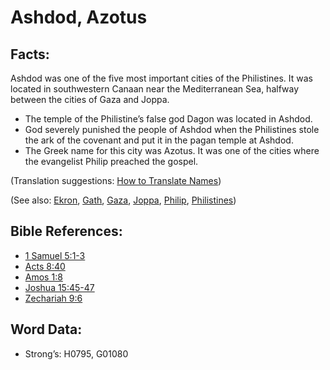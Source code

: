 # Ashdod, Azotus

## Facts:

Ashdod was one of the five most important cities of the Philistines. It was located in southwestern Canaan near the Mediterranean Sea, halfway between the cities of Gaza and Joppa.

* The temple of the Philistine’s false god Dagon was located in Ashdod.
* God severely punished the people of Ashdod when the Philistines stole the ark of the covenant and put it in the pagan temple at Ashdod.
* The Greek name for this city was Azotus. It was one of the cities where the evangelist Philip preached the gospel.

(Translation suggestions: [How to Translate Names](rc://en/ta/man/translate/translate-names))

(See also: [Ekron](../names/ekron.md), [Gath](../names/gath.md), [Gaza](../names/gaza.md), [Joppa](../names/joppa.md), [Philip](../names/philip.md), [Philistines](../names/philistines.md))

## Bible References:

* [1 Samuel 5:1-3](rc://en/tn/help/1sa/05/01)
* [Acts 8:40](rc://en/tn/help/act/08/40)
* [Amos 1:8](rc://en/tn/help/amo/01/08)
* [Joshua 15:45-47](rc://en/tn/help/jos/15/45)
* [Zechariah 9:6](rc://en/tn/help/zec/09/06)

## Word Data:

* Strong’s: H0795, G01080
